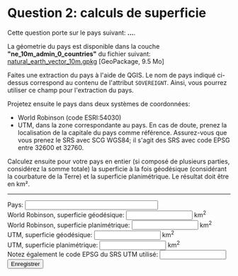 # Question 2: calculs de superficie

<link rel="stylesheet" href="assets/q2/style.css" />

Cette question porte sur le pays suivant: <b><span id="pays">...</span></b>.

La géometrie du pays est disponible dans la couche **"ne_10m_admin_0_countries"** du fichier suivant:
<a href="assets/q2/natural_earth_vector_10m.gpkg"><i class="far fa-file"></i> natural_earth_vector_10m.gpkg</a> [GeoPackage, 9.5 Mo]

Faites une extraction du pays à l'aide de QGIS. Le nom de pays indiqué ci-dessus correspond au contenu de l'attribut `SOVEREIGNT`. Ainsi, vous pourrez utiliser ce champ pour l'extraction du pays.

Projetez ensuite le pays dans deux systèmes de coordonnées:

<ul>
  <li>World Robinson (code ESRI:54030)</li>
  <li>UTM, dans la zone correspondante au pays. En cas de doute, prenez la localisation de la capitale du pays comme référence. Assurez-vous que vous prenez le SRS avec SCG WGS84; il s'agit des SRS avec code EPSG entre 32600 et 32760.</li>
</ul>

Calculez ensuite pour votre pays en entier (si composé de plusieurs parties, considérez la somme totale) la superficie à la fois géodésique (considérant la courbature de la Terre) et la superficie planimétrique. Le résultat doit être en km².

---

<div id="q1wrapper" style="">
  <form id="q2" onsubmit="event.preventDefault(); Q.submit()">
    <div class="form-group">
      <label>Pays:</label>
      <input readonly id="pays_fld" name="pays" class="form-control" style="width: 300px; display: inline-block;" />
    </div>
    <div class="form-group">
      <label for="robinsonGeodesique">World Robinson, superficie géodésique:</label>
      <input id="robinsonGeodesique" name="robinsonGeodesique" style="width: 150px; display: inline-block;" class="form-control" onchange="Q.save()" />&nbsp;km<sup>2</sup>
    </div>
    <div class="form-group">
      <label for="robinsonPlani">World Robinson, superficie planimétrique:</label>
      <input id="robinsonPlani" name="robinsonPlani" style="width: 150px; display: inline-block;" class="form-control" onchange="Q.save()" />&nbsp;km<sup>2</sup>
    </div>
    <div class="form-group">
      <label for="utmGeodesique">UTM, superficie géodésique:</label>
      <input id="utmGeodesique" name="utmGeodesique" style="width: 150px; display: inline-block;" class="form-control" onchange="Q.save()" />&nbsp;km<sup>2</sup>
    </div>
    <div class="form-group">
      <label for="utmPlani">UTM, superficie planimétrique:</label>
      <input id="utmPlani" name="utmPlani" style="width: 150px; display: inline-block;" class="form-control" onchange="Q.save()" />&nbsp;km<sup>2</sup>
    </div>
    <div class="form-group">
      <label for="utmCode">Notez également le code EPSG du SRS UTM utilisé:</label>
      <input id="utmCode" name="utmCode" style="width: 150px; display: inline-block;" class="form-control" onchange="Q.save()" />
    </div>
    <button class="btn btn-sm btn-success">Enregistrer</button>
  </form>
</div>
<script src="assets/q2/script.js"></script>
